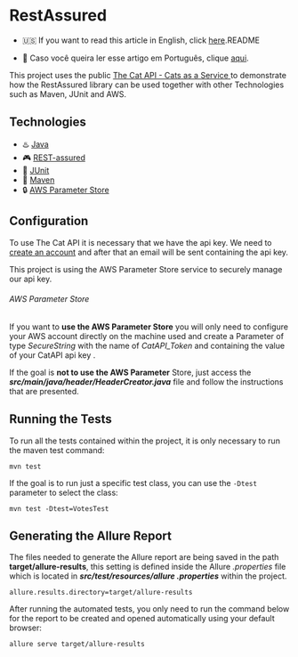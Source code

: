 # RestAssured

- :us: If you want to read this article in English, click [here](README.md).README

- :beginner: Caso você queira ler esse artigo em Português, clique [aqui](ReadmePT.md).

This project uses the public [The Cat API - Cats as a Service
](https://thecatapi.com/) to demonstrate how the RestAssured library can be used together with other Technologies such as Maven, JUnit and AWS.

## Technologies
- :hotsprings:	[Java](https://www.java.com/)
- :video_game:	[REST-assured](https://rest-assured.io/)
- :space_invader:	[JUnit](https://junit.org/junit5/)
- :gift:	[Maven](https://maven.apache.org/)
- :lock:	[AWS Parameter Store](https://docs.aws.amazon.com/pt_br/systems-manager/latest/userguide/systems-manager-parameter-store.html)


## Configuration
To use The Cat API it is necessary that we have the api key. We need to [create an account](https://thecatapi.com/signup) and after that an email will be sent containing the api key.

This project is using the AWS Parameter Store service to securely manage our api key.

 ###### AWS Parameter Store

If you want to **use the AWS Parameter Store** you will only need to configure your AWS account directly on the machine used and create a Parameter of type *SecureString* with the name of *CatAPI_Token* and containing the value of your CatAPI api key .

If the goal is **not to use the AWS Parameter** Store, just access the **_src/main/java/header/HeaderCreator.java_** file and follow the instructions that are presented.

## Running the Tests
To run all the tests contained within the project, it is only necessary to run the maven test command:
```
mvn test
```

If the goal is to run just a specific test class, you can use the ```-Dtest``` parameter to select the class:
```
mvn test -Dtest=VotesTest
```

## Generating the Allure Report
The files needed to generate the Allure report are being saved in the path **target/allure-results**, this setting is defined inside the Allure *.properties* file which is located in **_src/test/resources/allure .properties_** within the project.
```
allure.results.directory=target/allure-results
```

After running the automated tests, you only need to run the command below for the report to be created and opened automatically using your default browser:
```
allure serve target/allure-results
```
